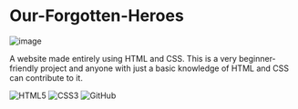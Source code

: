 # Our-Forgotten-Heroes
![image](https://user-images.githubusercontent.com/66107976/190234897-b8782422-252f-4ae2-842f-512438b955e2.png)

A website made entirely using HTML and CSS. This is a very beginner-friendly project and anyone with just a basic knowledge of HTML and CSS can contribute to it.

![HTML5](https://img.shields.io/badge/html5-%23E34F26.svg?style=for-the-badge&logo=html5&logoColor=white) 	![CSS3](https://img.shields.io/badge/css3-%231572B6.svg?style=for-the-badge&logo=css3&logoColor=white) ![GitHub](https://img.shields.io/badge/github-%23121011.svg?style=for-the-badge&logo=github&logoColor=white)
